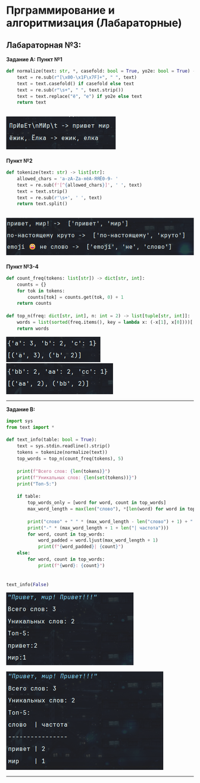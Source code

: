 <h1>Прграммирование и алгоритмизация (Лабараторные)</h1>

<h2>Лабараторная №3:</h2>

**Задание A:**
**Пункт №1**
```python
def normalize(text: str, *, casefold: bool = True, yo2e: bool = True) -> str:
    text = re.sub(r"[\x00-\x1F\x7F]+", " ", text)
    text = text.casefold() if casefold else text
    text = re.sub(r"\s+", " ", text.strip())
    text = text.replace("ё", "е") if yo2e else text
    return text
```

![exe1_1_1!](/images/lab03/exelb3_1.png)
----------------------------------------------------
**Пункт №2**
```python
def tokenize(text: str) -> list[str]:
    allowed_chars = 'a-zA-Zа-яёА-ЯЯЁ0-9- '
    text = re.sub(f'[^{allowed_chars}]', ' ', text)
    text = text.strip()
    text = re.sub(r'\s+', ' ', text)
    return text.split()
```

![exe1_1_1!](/images/lab03/exelb3_2.png)
----------------------------------------------------
**Пункт №3-4**
```python
def count_freq(tokens: list[str]) -> dict[str, int]:
    counts = {}
    for tok in tokens:
        counts[tok] = counts.get(tok, 0) + 1
    return counts

def top_n(freq: dict[str, int], n: int = 2) -> list[tuple[str, int]]:
    words = list(sorted(freq.items(), key = lambda x: (-x[1], x[0])))[:n]
    return words
```



![exe1_1_1!](/images/lab03/exelb3_3.png)
![exe1_1_1!](/images/lab03/exe3_3_1.png)

--------------------------------------------------------------------
**Задание B:**
```python
import sys
from text import *

def text_info(table: bool = True):
    text = sys.stdin.readline().strip()
    tokens = tokenize(normalize(text))
    top_words = top_n(count_freq(tokens), 5)

    print(f"Всего слов: {len(tokens)}")
    print(f"Уникальных слов: {len(set(tokens))}")
    print("Топ-5:")

    if table:
        top_words_only = [word for word, count in top_words]
        max_word_length = max(len("слово"), *[len(word) for word in top_words_only])

        print("слово" + " " * (max_word_length - len("слово") + 1) + "|" + " частота")
        print("-" * (max_word_length + 1 + len("| частота")))
        for word, count in top_words:
            word_padded = word.ljust(max_word_length + 1)
            print(f"{word_padded}| {count}")
    else:
        for word, count in top_words:
            print(f"{word}: {count}")


text_info(False)
```

![exe1_1_1!](/images/lab03/exelb3_4.png)

![exe1_1_1!](/images/lab03/exe3_4_1.png)

-------------------------------------------
